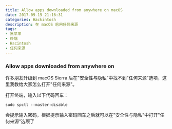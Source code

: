 ```yaml
---
title: Allow apps downloaded from anywhere on macOS
date: 2017-09-15 21:16:31
categories: Hackintosh
description: 在 macOS 启用任何来源
tags:
- 黑苹果
- 终端
- Hacintosh
- 任何来源
---
```


### Allow apps downloaded from anywhere on
许多朋友升级到 macOS Sierra 后在"安全性与隐私"中找不到"任何来源"选项，这里我教给大家怎么打开"任何来源"。

打开终端，输入以下代码回车：

```
sudo spctl --master-disable
```

会提示输入密码，根据提示输入密码回车之后就可以在"安全性与隐私"中打开"任何来源"选项了

